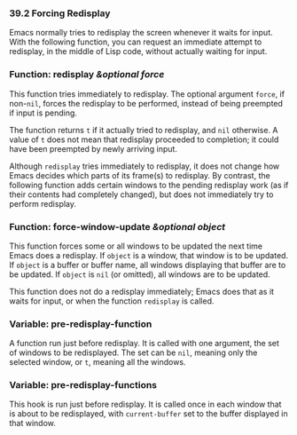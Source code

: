 

### 39.2 Forcing Redisplay

Emacs normally tries to redisplay the screen whenever it waits for input. With the following function, you can request an immediate attempt to redisplay, in the middle of Lisp code, without actually waiting for input.

### Function: **redisplay** *\&optional force*

This function tries immediately to redisplay. The optional argument `force`, if non-`nil`, forces the redisplay to be performed, instead of being preempted if input is pending.

The function returns `t` if it actually tried to redisplay, and `nil` otherwise. A value of `t` does not mean that redisplay proceeded to completion; it could have been preempted by newly arriving input.

Although `redisplay` tries immediately to redisplay, it does not change how Emacs decides which parts of its frame(s) to redisplay. By contrast, the following function adds certain windows to the pending redisplay work (as if their contents had completely changed), but does not immediately try to perform redisplay.

### Function: **force-window-update** *\&optional object*

This function forces some or all windows to be updated the next time Emacs does a redisplay. If `object` is a window, that window is to be updated. If `object` is a buffer or buffer name, all windows displaying that buffer are to be updated. If `object` is `nil` (or omitted), all windows are to be updated.

This function does not do a redisplay immediately; Emacs does that as it waits for input, or when the function `redisplay` is called.

### Variable: **pre-redisplay-function**

A function run just before redisplay. It is called with one argument, the set of windows to be redisplayed. The set can be `nil`, meaning only the selected window, or `t`, meaning all the windows.

### Variable: **pre-redisplay-functions**

This hook is run just before redisplay. It is called once in each window that is about to be redisplayed, with `current-buffer` set to the buffer displayed in that window.

